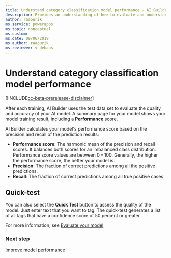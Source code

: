```yaml
---
title: Understand category classification model performance - AI Builder | Microsoft Docs
description: Provides an understanding of how to evaluate and understand category classification model performance
author: raaourik 
ms.service: powerapps
ms.topic: conceptual
ms.custom: 
ms.date: 09/06/2019
ms.author: raaourik 
ms.reviewer: v-dehaas
---
```


# Understand category classification model performance


[!INCLUDE[cc-beta-prerelease-disclaimer](./includes/cc-beta-prerelease-disclaimer.md)]

After each training, AI Builder uses the test data set to evaluate the quality and accuracy of your AI model. A summary page for your model shows your model training result, including a **Performance** score.

AI Builder calculates your model's performance score based on the precision and recall of the prediction results:

- **Performance score**: The harmonic mean of the precision and recall scores. It balances both scores for an imbalanced class distribution. Performance score values are between 0 – 100. Generally, the higher the performance score, the better your model is.
- **Precision**: The fraction of correct predictions among all the positive predictions.
- **Recall**: The fraction of correct predictions among all true positive cases.

## Quick-test

You can also select the **Quick Test** button to assess the quality of the model. Just enter text that you want to tag. The quick-test generates a list of all tags that have a confidence score of 50 percent or greater.

For more information, see [Evaluate your model](manage-model.md#evaluate-your-model).

### Next step

[Improve model performance](improve-text-classification-performance.md)
